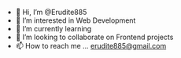 - 👋 Hi, I’m @Erudite885
- 👀 I’m interested in Web Development
- 🌱 I’m currently learning
- 💞️ I’m looking to collaborate on Frontend projects
- 📫 How to reach me ... erudite885@gmail.com

<!---
Erudite885/Erudite885 is a ✨ special ✨ repository because its `README.md` (this file) appears on your GitHub profile.
You can click the Preview link to take a look at your changes.
--->
